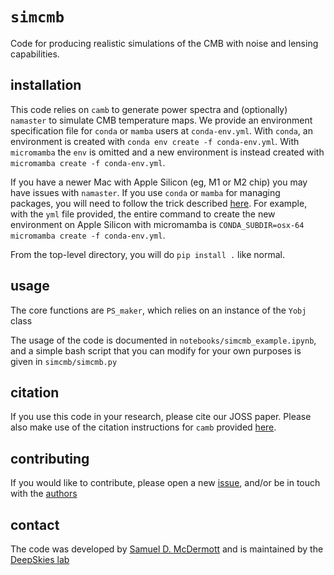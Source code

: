 # `simcmb`

Code for producing realistic simulations of the CMB with noise and lensing capabilities.

## installation

This code relies on `camb` to generate power spectra and (optionally) `namaster` to simulate CMB temperature maps. We provide an environment specification file for `conda` or `mamba` users at `conda-env.yml`. With `conda`, an environment is created with `conda env create -f conda-env.yml`. With `micromamba` the `env` is omitted and a new environment is instead created with `micromamba create -f conda-env.yml`.

If you have a newer Mac with Apple Silicon (eg, M1 or M2 chip) you may have issues with `namaster`. If you use `conda` or `mamba` for managing packages, you will need to follow the trick described [here](https://conda-forge.org/docs/user/tipsandtricks.html#installing-apple-intel-packages-on-apple-silicon). For example, with the `yml` file provided, the entire command to create the new environment on Apple Silicon with micromamba is `CONDA_SUBDIR=osx-64 micromamba create -f conda-env.yml`.

From the top-level directory, you will do `pip install .` like normal.

## usage

The core functions are `PS_maker`, which relies on an instance of the `Yobj` class

The usage of the code is documented in `notebooks/simcmb_example.ipynb`, and a simple bash script that you can modify for your own purposes is given in `simcmb/simcmb.py`


## citation

If you use this code in your research, please cite our JOSS paper. Please also make use of the citation instructions for `camb` provided [here](https://camb.info).


## contributing

If you would like to contribute, please open a new [issue](https://github.com/deepskies/simcmb/issues), and/or be in touch with the [authors](#contact)

## contact

The code was developed by [Samuel D. McDermott](https://samueldmcdermott.github.io) and is maintained by the [DeepSkies lab](https://deepskieslab.com)

